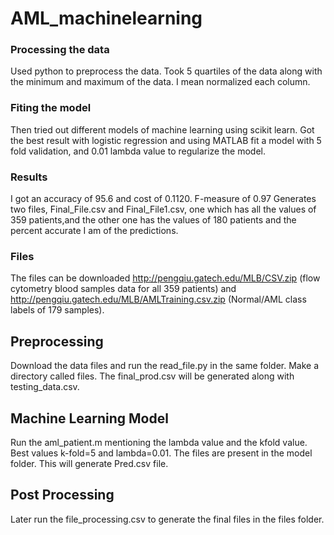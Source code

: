 # AML_machinelearning
### Processing the data
Used python to preprocess the data. Took 5 quartiles of the data along with the minimum and maximum of the data. I mean normalized each column.
### Fiting the model
Then tried out different models of machine learning using scikit learn.
Got the best result with logistic regression and using MATLAB fit a model with 5 fold validation, and 0.01 lambda value to regularize the model.
### Results
I got an accuracy of 95.6 and cost of 0.1120. F-measure of 0.97
Generates two files, Final_File.csv and Final_File1.csv, one which has all the values of 359 patients,and the other one has the values of 180 patients and the percent accurate I am of the predictions.
### Files
The files can be downloaded http://pengqiu.gatech.edu/MLB/CSV.zip (flow cytometry blood samples data for all 359 patients) and http://pengqiu.gatech.edu/MLB/AMLTraining.csv.zip (Normal/AML class labels of 179 samples).

## Preprocessing 
Download the data files and run the read_file.py in the same folder. Make a directory called files. The final_prod.csv will be generated along with testing_data.csv. 
## Machine Learning Model
Run the aml_patient.m mentioning the lambda value and the kfold value. Best values k-fold=5 and lambda=0.01. The files are present in the model folder. This will generate Pred.csv file. 
## Post Processing
Later run the file_processing.csv to generate the final files in the files folder. 

